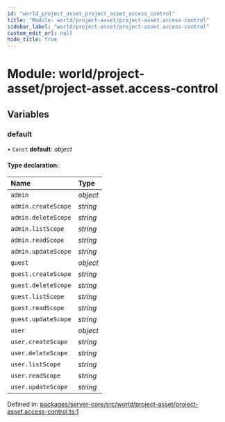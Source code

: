 ```yaml
---
id: "world_project_asset_project_asset_access_control"
title: "Module: world/project-asset/project-asset.access-control"
sidebar_label: "world/project-asset/project-asset.access-control"
custom_edit_url: null
hide_title: true
---
```


# Module: world/project-asset/project-asset.access-control

## Variables

### default

• `Const` **default**: *object*

#### Type declaration:

Name | Type |
:------ | :------ |
`admin` | *object* |
`admin.createScope` | *string* |
`admin.deleteScope` | *string* |
`admin.listScope` | *string* |
`admin.readScope` | *string* |
`admin.updateScope` | *string* |
`guest` | *object* |
`guest.createScope` | *string* |
`guest.deleteScope` | *string* |
`guest.listScope` | *string* |
`guest.readScope` | *string* |
`guest.updateScope` | *string* |
`user` | *object* |
`user.createScope` | *string* |
`user.deleteScope` | *string* |
`user.listScope` | *string* |
`user.readScope` | *string* |
`user.updateScope` | *string* |

Defined in: [packages/server-core/src/world/project-asset/project-asset.access-control.ts:1](https://github.com/xr3ngine/xr3ngine/blob/673ad6a5f/packages/server-core/src/world/project-asset/project-asset.access-control.ts#L1)
